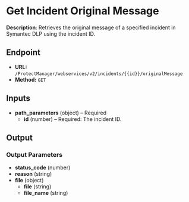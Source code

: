 # Get Incident Original Message

**Description**: Retrieves the original message of a specified incident in Symantec DLP using the incident ID.

## Endpoint

- **URL:** `/ProtectManager/webservices/v2/incidents/{{id}}/originalMessage`
- **Method:** `GET`
## Inputs

- **path_parameters** (object) – Required
  - **id** (number) – Required: The incident ID.
## Output

### Output Parameters

- **status_code** (number)
- **reason** (string)
- **file** (object)
  - **file** (string)
  - **file_name** (string)